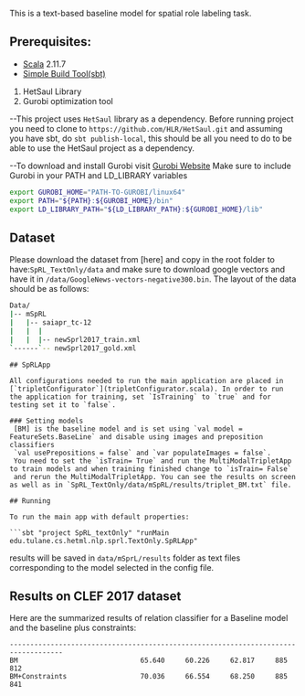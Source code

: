 
This is a text-based baseline model for spatial role labeling task.

## Prerequisites:

 * [Scala](http://www.scala-lang.org/) 2.11.7
 * [Simple Build Tool(sbt)](http://www.scala-sbt.org/)

1) HetSaul Library
2) Gurobi optimization tool

--This project uses `HetSaul` library as a dependency. Before running project you need to clone to  `https://github.com/HLR/HetSaul.git`
and assuming you have sbt, do `sbt publish-local`, this should be all you need to do to be able to use the HetSaul project as a dependency. 

--To download and install Gurobi visit [Gurobi Website](http://www.gurobi.com/)
  Make sure to include Gurobi in your PATH and LD_LIBRARY variables
  
  ```bash
  export GUROBI_HOME="PATH-TO-GUROBI/linux64"
  export PATH="${PATH}:${GUROBI_HOME}/bin"
  export LD_LIBRARY_PATH="${LD_LIBRARY_PATH}:${GUROBI_HOME}/lib"
  ```

## Dataset
Please download the dataset from [here] and copy in the root folder to have:`SpRL_TextOnly/data` and make sure to download google vectors and have it in `/data/GoogleNews-vectors-negative300.bin`.
 The layout of the data should be as follows:
```bash
Data/
|-- mSpRL      
|   |-- saiapr_tc-12
|   |  |   
|   |  |-- newSprl2017_train.xml
`------`-- newSprl2017_gold.xml

```
``` 
## SpRLApp

All configurations needed to run the main application are placed in 
[`tripletConfigurator`](tripletConfigurator.scala). In order to run the application for training, set `IsTraining` to `true` and for testing set it to `false`. 

### Setting models
 [BM] is the baseline model and is set using `val model = FeatureSets.BaseLine` and disable using images and preposition classifiers
 `val usePrepositions = false` and `var populateImages = false`. 
 You need to set the `isTrain= True` and run the MultiModalTripletApp to train models and when training finished change to `isTrain= False` 
 and rerun the MultiModalTripletApp. You can see the results on screen as well as in `SpRL_TextOnly/data/mSpRL/results/triplet_BM.txt` file.

## Running

To run the main app with default properties:

```sbt "project SpRL_textOnly" "runMain edu.tulane.cs.hetml.nlp.sprl.TextOnly.SpRLApp"
```

results will be saved in `data/mSprL/results` folder as text files corresponding to the model selected in the config file. 

## Results on CLEF 2017 dataset
Here are the summarized results of relation classifier for a Baseline model and the baseline plus constraints:

```label                           Precision  Recall     F1         LCount     PCount    
-----------------------------------------------------------------------------------
BM                              65.640     60.226     62.817     885        812
BM+Constraints                  70.036     66.554     68.250     885        841       

```

